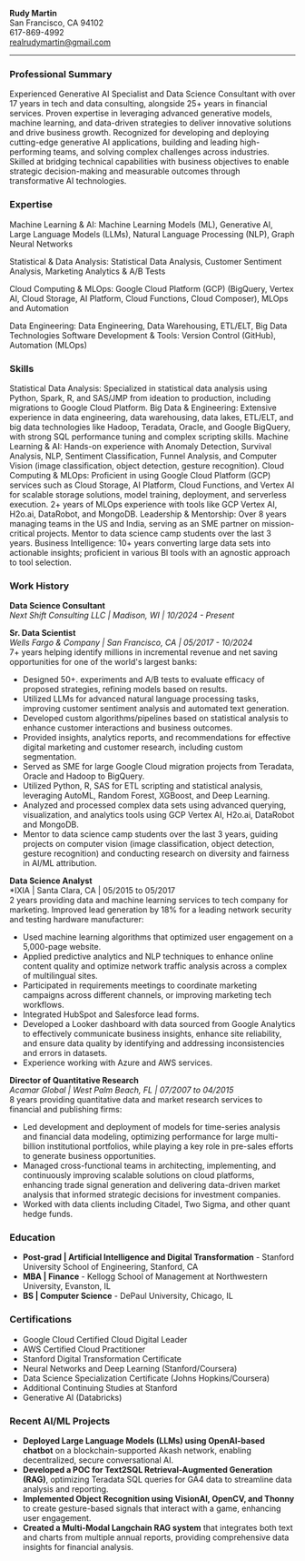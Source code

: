 **Rudy Martin**  
San Francisco, CA 94102  
617-869-4992  
realrudymartin@gmail.com

---

### **Professional Summary**

Experienced Generative AI Specialist and Data Science Consultant with over 17 years in tech and data consulting, alongside 25+ years in financial services. Proven expertise in leveraging advanced generative models, machine learning, and data-driven strategies to deliver innovative solutions and drive business growth. Recognized for developing and deploying cutting-edge generative AI applications, building and leading high-performing teams, and solving complex challenges across industries. Skilled at bridging technical capabilities with business objectives to enable strategic decision-making and measurable outcomes through transformative AI technologies.

### **Expertise**

Machine Learning & AI: Machine Learning Models (ML), Generative AI, Large Language Models (LLMs), Natural Language Processing (NLP), Graph Neural Networks

Statistical & Data Analysis: Statistical Data Analysis, Customer Sentiment Analysis, Marketing Analytics & A/B Tests

Cloud Computing & MLOps: Google Cloud Platform (GCP) (BigQuery, Vertex AI, Cloud Storage, AI Platform, Cloud Functions, Cloud Composer), MLOps and Automation

Data Engineering: Data Engineering, Data Warehousing, ETL/ELT, Big Data Technologies
Software Development & Tools: Version Control (GitHub), Automation (MLOps)

### **Skills**

Statistical Data Analysis: Specialized in statistical data analysis using Python, Spark, R, and SAS/JMP from ideation to production, including migrations to Google Cloud Platform.
Big Data & Engineering: Extensive experience in data engineering, data warehousing, data lakes, ETL/ELT, and big data technologies like Hadoop, Teradata, Oracle, and Google BigQuery, with strong SQL performance tuning and complex scripting skills.
Machine Learning & AI: Hands-on experience with Anomaly Detection, Survival Analysis, NLP, Sentiment Classification, Funnel Analysis, and Computer Vision (image classification, object detection, gesture recognition).
Cloud Computing & MLOps: Proficient in using Google Cloud Platform (GCP) services such as Cloud Storage, AI Platform, Cloud Functions, and Vertex AI for scalable storage solutions, model training, deployment, and serverless execution. 2+ years of MLOps experience with tools like GCP Vertex AI, H2o.ai, DataRobot, and MongoDB.
Leadership & Mentorship: Over 8 years managing teams in the US and India, serving as an SME partner on mission-critical projects. Mentor to data science camp students over the last 3 years.
Business Intelligence: 10+ years converting large data sets into actionable insights; proficient in various BI tools with an agnostic approach to tool selection.


### **Work History**

**Data Science Consultant**  
*Next Shift Consulting LLC | Madison, WI | 10/2024 - Present*  

**Sr. Data Scientist**  
*Wells Fargo & Company | San Francisco, CA | 05/2017 - 10/2024*  
7+ years helping identify millions in incremental revenue and net saving opportunities for one of the world's largest banks:
- Designed 50+. experiments and A/B tests to evaluate efficacy of proposed strategies, refining models based on results.
- Utilized LLMs for advanced natural language processing tasks, improving customer sentiment analysis and automated text generation.
- Developed custom algorithms/pipelines based on statistical analysis to enhance customer interactions and business outcomes.
- Provided insights, analytics reports, and recommendations for effective digital marketing and customer research, including custom segmentation.
- Served as SME for large Google Cloud migration projects from Teradata, Oracle and Hadoop to BigQuery.
- Utilized Python, R, SAS for ETL scripting and statistical analysis, leveraging AutoML, Random Forest, XGBoost, and Deep Learning.
- Analyzed and processed complex data sets using advanced querying, visualization, and analytics tools using GCP Vertex AI, H2o.ai, DataRobot and MongoDB.
- Mentor to data science camp students over the last 3 years, guiding projects on computer vision (image classification, object detection, gesture recognition) and conducting research on diversity and fairness in AI/ML attribution.

**Data Science Analyst**  
*IXIA | Santa Clara, CA | 05/2015 to 05/2017  
2 years providing data and machine learning services to tech company for marketing.
Improved lead generation by 18% for a leading network security and testing hardware manufacturer:
- Used machine learning algorithms that optimized user engagement on a 5,000-page website.
- Applied predictive analytics and NLP techniques to enhance online content quality and optimize network traffic analysis across a complex of multilingual sites.
- Participated in requirements meetings to coordinate marketing campaigns across different channels, or improving marketing tech workflows.
- Integrated HubSpot and Salesforce lead forms.
- Developed a Looker dashboard with data sourced from Google Analytics to effectively communicate business insights, enhance site reliability, and ensure data quality by identifying and addressing inconsistencies and errors in datasets.
- Experience working with Azure and AWS services.


**Director of Quantitative Research**  
*Acamar Global | West Palm Beach, FL | 07/2007 to 04/2015*  
8 years providing quantitative data and market research services to financial and publishing firms:
- Led development and deployment of models for time-series analysis and financial data modeling, optimizing performance for large multi-billion institutional portfolios, while playing a key role in pre-sales efforts to generate business opportunities.
- Managed cross-functional teams in architecting, implementing, and continuously improving scalable solutions on cloud platforms, enhancing trade signal generation and delivering data-driven market analysis that informed strategic decisions for investment companies.
- Worked with data clients including Citadel, Two Sigma, and other quant hedge funds.


### **Education**

- **Post-grad | Artificial Intelligence and Digital Transformation** - Stanford University School of Engineering, Stanford, CA
- **MBA | Finance** - Kellogg School of Management at Northwestern University, Evanston, IL
- **BS | Computer Science** - DePaul University, Chicago, IL

### **Certifications**

- Google Cloud Certified Cloud Digital Leader
- AWS Certified Cloud Practitioner
- Stanford Digital Transformation Certificate
- Neural Networks and Deep Learning (Stanford/Coursera)
- Data Science Specialization Certificate (Johns Hopkins/Coursera)
- Additional Continuing Studies at Stanford
- Generative AI (Databricks)

### **Recent AI/ML Projects**

- **Deployed Large Language Models (LLMs) using OpenAI-based chatbot** on a blockchain-supported Akash network, enabling decentralized, secure conversational AI.
- **Developed a POC for Text2SQL Retrieval-Augmented Generation (RAG)**, optimizing Teradata SQL queries for GA4 data to streamline data analysis and reporting.
- **Implemented Object Recognition using VisionAI, OpenCV, and Thonny** to create gesture-based signals that interact with a game, enhancing user engagement.
- **Created a Multi-Modal Langchain RAG system** that integrates both text and charts from multiple annual reports, providing comprehensive data insights for financial analysis.
